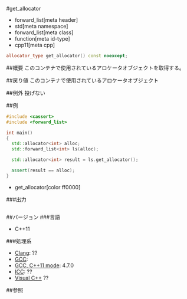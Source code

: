 #get_allocator
* forward_list[meta header]
* std[meta namespace]
* forward_list[meta class]
* function[meta id-type]
* cpp11[meta cpp]

```cpp
allocator_type get_allocator() const noexcept;
```

##概要
このコンテナで使用されているアロケータオブジェクトを取得する。


##戻り値
このコンテナで使用されているアロケータオブジェクト


##例外
投げない


##例
```cpp
#include <cassert>
#include <forward_list>

int main()
{
  std::allocator<int> alloc;
  std::forward_list<int> ls(alloc);

  std::allocator<int> result = ls.get_allocator();

  assert(result == alloc);
}
```
* get_allocator[color ff0000]

###出力
```
```

##バージョン
###言語
- C++11

###処理系
- [Clang](/implementation.md#clang): ??
- [GCC](/implementation.md#gcc): 
- [GCC, C++11 mode](/implementation.md#gcc): 4.7.0
- [ICC](/implementation.md#icc): ??
- [Visual C++](/implementation.md#visual_cpp) ??


##参照


